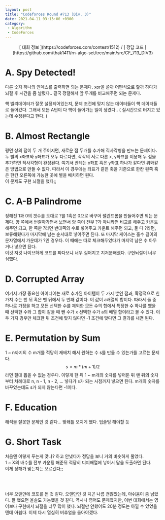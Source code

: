 ```yaml
---
layout: post
title: "Codeforces Round #713 (Div. 3)"
date: 2021-04-11 03:13:00 +0900
category:
 - Algorithm
 - CodeForces
---
```

<script type="text/javascript" 
src="https://cdn.mathjax.org/mathjax/latest/MathJax.js?config=TeX-AMS_HTML">
</script>
<center>
<div markdown="1">
[ 대회 정보 ](https://codeforces.com/contest/1512) / [ 정답 코드 ](https://github.com/thak1411/rn-algo-set/tree/main/src/CF_713_DIV3)
</div>
</center>

# A. Spy Detected!

다른 숫자 하나의 인덱스를 출력하면 되는 문제다. xor을 쓸까 어떤식으로 할까 하다가 뇌절 후 시간을 좀 날렸다.. 결국 정렬해서 앞 두개를 비교해주면 되는 문제다.

핵 벨리데이터가 잘못 설정되어있는지, 문제 조건에 맞지 않는 데이터들이 핵 데이터들로 들어갔다. 그래서 모든 A번이 다 핵이 들어가는 일이 생겼다.. ( 실시간으로 터지고 있는데 수정된다고 한다. )

# B. Almost Rectangle

평면 상의 점이 두 개 주어지면, 새로운 점 두개를 추가해 직사각형을 만드는 문제이다. 두 별의 x좌표와 y좌표가 모두 다르다면, 각각의 서로 다른 x, y좌표를 이용해 두 점을 추가하면 직사각형이 완성된다. 여기서 반례는 x좌표 혹은 y좌표 하나가 같다면 위와같은 방법으로 만들 수 없다. 따라서 이 경우에는 좌표가 같은 축을 기준으로 한칸 왼쪽 혹은 한칸 오른쪽에 가능한 곳에 별을 배치하면 된다.  
이 문제도 구현 뇌절을 했다;;

# C. A-B Palindrome

정해진 1과 0의 갯수를 토대로 ?를 1혹은 0으로 바꾸어 팰린드롬을 만들어주면 되는 문제다. 양 쪽에서 번갈아가면서 보면서 양 쪽이 전부 ?가 아니라면 비교를 해주고 카운트 해주면 되고, 한 쪽만 ?라면 반대쪽의 수로 넣어주고 카운트 해주면 되고, 둘 다 ?라면, 보류해뒀다가 마지막에 남는 순서대로 넣어주면 된다. 또 마지막 케이스는 홀수 길이의 문자열에서 가운데가 ?인 경우다. 이 때에는 따로 체크해두었다가 마지막 남은 수 아무거나 넣으면 된다.  
이것 저것 나이브하게 코드를 짜다보니 너무 길어지고 지저분해졌다. 구현뇌절이 너무 심했다.

# D. Corrupted Array

여기서 가장 중요한 아이디어는 새로 추가된 아이템이 두 가지 뿐인 점과, 확정적으로 한 가지 수는 맨 뒤 혹은 맨 뒤에서 두 번째 값이다. 이 값이 a배열의 합이다. 따라서 둘 중 하나로 가정을 하고 모든 선택한 수를 제외한 모든 수의 합에서 특정한 수 하나를 뺐을 때 선택한 수와 그 합이 같을 때 뺀 수가 x 선택한 수가 a의 배열 합이라고 볼 수 있다. 이 두 가지 경우만 체크한 뒤 조건에 맞지 않다면 -1 조건에 맞다면 그 결과를 내면 된다.

# E. Permutation by Sum

1 ~ n까지의 수 m개를 적당히 재배치 해서 원하는 수 s를 만들 수 있는가를 고르는 문제다. $$s < m * (m + 1) / 2$$ 라면 절대 뽑을 수 없는 경우다. 이렇게 한 뒤 1 ~ m개의 숫자를 넣어둔 뒤 맨 뒤의 숫자부터 차례대로 n, n - 1, n - 2, ... 넣다가 s가 되는 시점까지 넣으면 된다. m개의 숫자를 바꾸었는데도 s가 되지 않는다면 -1이다.

# F. Education

해석을 잘못한 문제인 것 같다... 맞왜틀 오지게 했다. 업솔빙 해야할 듯

# G. Short Task

처음엔 이렇게 푸는게 맞나? 하고 안냈다가 정답을 보니 거의 비슷하게 풀었다.  
1 ~ X의 배수를 전부 카운팅 해준뒤 적당히 디피배열에 넣어서 답을 도출하면 된다.  
이게 정해가 맞는지는 모르겠다;;

<br /><br />  

너무 오랜만에 코포를 돈 것 같다. 오랜만인 것 치곤 나름 괜찮았는데, 아쉬움이 좀 남았다. 잘 했으면 올솔도 가능했을 것 같다. 역시나 영어도 문제였지만, 이번 대회에서는 영어보다 구현에서 뇌절을 너무 많이 했다. 뇌절만 안했어도 20분 정도는 아낄 수 있었을텐데 아쉽다. 이제 다시 열심히 버추얼을 돌아야겠다.
